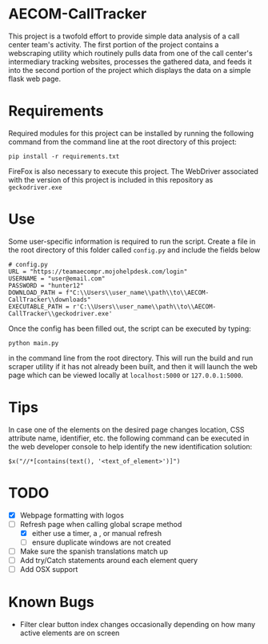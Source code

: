 # AECOM-CallTracker
This project is a twofold effort to provide simple data analysis of a call center team's activity.  The first portion of the project contains a webscraping utility which routinely pulls data from one of the call center's intermediary tracking websites, processes the gathered data, and feeds it into the second portion of the project which displays the data on a simple flask web page.

# Requirements

Required modules for this project can be installed by running the following command from the command line at the root directory of this project:

`pip install -r requirements.txt`

FireFox is also necessary to execute this project.  The WebDriver associated with the version of this project is included in this repository as `geckodriver.exe`

# Use
Some user-specific information is required to run the script.  Create a file in the root directory of this folder called `config.py` and include the fields below

```
# config.py
URL = "https://teamaecompr.mojohelpdesk.com/login"
USERNAME = "user@email.com"
PASSWORD = "hunter12"
DOWNLOAD_PATH = f"C:\\Users\\user_name\\path\\to\\AECOM-CallTracker\\downloads"
EXECUTABLE_PATH = r'C:\\Users\\user_name\\path\\to\\AECOM-CallTracker\\geckodriver.exe'
```

Once the config has been filled out, the script can be executed by typing:

`python main.py`

in the command line from the root directory.  This will run the build and run scraper utility if it has not already been built, and then it will launch the web page which can be viewed locally at `localhost:5000` or `127.0.0.1:5000`.

# Tips
In case one of the elements on the desired page changes location, CSS attribute name, identifier, etc. the following command can be executed in the web developer console to help identify the new identification solution:


`$x("//*[contains(text(), '<text_of_element>')]")`


# TODO
- [x] Webpage formatting with logos
- [ ] Refresh page when calling global scrape method
  - [x] either use a timer, a <meta tag>, or manual refresh
  - [ ] ensure duplicate windows are not created
- [ ] Make sure the spanish translations match up
- [ ] Add try/Catch statements around each element query
- [ ] Add OSX support

# Known Bugs
- Filter clear button index changes occasionally depending on how many active elements are on screen


